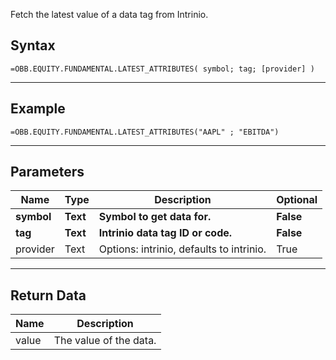 <!-- markdownlint-disable MD041 -->

Fetch the latest value of a data tag from Intrinio.

## Syntax

```excel wordwrap
=OBB.EQUITY.FUNDAMENTAL.LATEST_ATTRIBUTES( symbol; tag; [provider] )
```

---

## Example

```excel wordwrap
=OBB.EQUITY.FUNDAMENTAL.LATEST_ATTRIBUTES("AAPL" ; "EBITDA")
```

---

## Parameters

| Name | Type | Description | Optional |
| ---- | ---- | ----------- | -------- |
| **symbol** | **Text** | **Symbol to get data for.** | **False** |
| **tag** | **Text** | **Intrinio data tag ID or code.** | **False** |
| provider | Text | Options: intrinio, defaults to intrinio. | True |

---

## Return Data

| Name | Description |
| ---- | ----------- |
| value | The value of the data.  |
